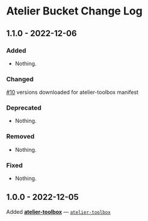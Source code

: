 # Atelier Bucket Change Log

## 1.1.0 - 2022-12-06

### Added

- Nothing.

### Changed

[#10](https://github.com/mihaichris/atelier/pull/11) versions downloaded for atelier-toolbox manifest

### Deprecated

- Nothing.

### Removed

- Nothing.

### Fixed

- Nothing.

## 1.0.0 - 2022-12-05
Added [**atelier-toolbox**](https://github.com/mihaichris/atelier-toolbox) — [`atelier-toolbox`](bucket/atelier-toolbox.json)
